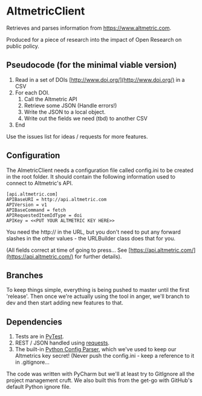 # AltmetricClient

Retrieves and parses information from https://www.altmetric.com.

Produced for a piece of research into the impact of Open Research on public policy.

## Pseudocode (for the minimal viable version)

1. Read in a set of DOIs [http://www.doi.org/](http://www.doi.org/) in a CSV
2. For each DOI.
    1. Call the Altmetric API
    2. Retrieve some JSON (Handle errors!)
    3. Write the JSON to a local object.
    4. Write out the fields we need (tbd) to another CSV
3. End

Use the issues list for ideas / requests for more features.

## Configuration

The AlmetricClient needs a configuration file called config.ini to be created in the root folder. It should contain the following information used to connect to Altmetric's API.

    [api.altmetric.com]
    APIBaseURI = http://api.altmetric.com
    APIVersion = v1
    APIBaseCommand = fetch
    APIRequestedItemIdType = doi
    APIKey = <<PUT YOUR ALTMETRIC KEY HERE>>

You need the http:// in the URL, but you don't need to put any forward slashes in the other values - the URLBuilder class does that for you.

(All fields correct at time of going to press... See [https://api.altmetric.com/](https://api.altmetric.com/) for further details).

## Branches

To keep things simple, everything is being pushed to master until the first 'release'. Then once we're actually using the tool in anger, we'll branch to dev and then start adding new features to that.

## Dependencies

1. Tests are in [PyTest](https://docs.pytest.org/en/latest/).
2. REST / JSON handled using [requests](http://docs.python-requests.org/en/master/).
3. The built-in [Python Config Parser](https://docs.python.org/3/library/configparser.html), which we've used to keep our Altmetrics key secret! (Never push the config.ini - keep a reference to it in .gitignore...

The code was written with PyCharm but we'll at least try to GitIgnore all the project management cruft. We also built this from the get-go with GitHub's default Python ignore file.